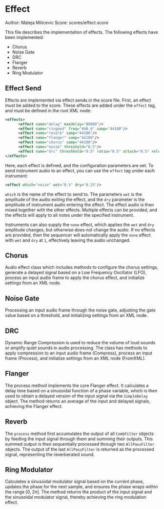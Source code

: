 # Effect 
Author: Mateja Milicevic Score: scores/effect.score

This file describes the implementation of effects. The following effects have been implemented:

* Chorus
* Noise Gate
* DRC
* Flanger
* Reverb
* Ring Modulator

## Effect Send

Effects are implemented via effect sends in the score file. First, an effect must be added to the score.
These effects are added under the `effect` tag, and must be defined in the root XML node:

```xml
<effects>
      <effect name="delay" maxdelay="80000"/>
      <effect name="ringmod" freq="440.0" samp="44100"/>
      <effect name="reverb" samp="44100"/>
      <effect name="flanger" samp="44100"/>
      <effect name="chorus" samp="44100"/>
      <effect name="noise" threshold="0.5"/>
      <effect name="drc" threshhold="0.5" ratio="0.5" attack="0.5" release="0.5" knee="0.5"/>
</effects>
```
Here, each effect is defined, and the configuration parameters are set.
To send instrument audio to an effect, you can use the `effect` tag under each instrument:

```xml
<effect which="noise" wet="0.5" dry="0.25"/>
```

`which` is the name of the effect to send to. The parameters `wet` is the amplitude of the audio exiting the effect,
and the `dry` parameter is the amplitude of instrument audio entering the effect.
The effect audio is then mixed together with the other effects.
Multiple effects can be provided, and the effects will apply to all notes under the specified instrument.

Instruments can also supply the `none` effect, which applies the `wet` and `dry`
amplitude changes, but otherwise does not change the audio.
If no effects are provided, then the sequencer will automatically apply the `none` effect with `wet` and `dry`
at `1`, effectively leaving the audio unchanged.

## Chorus

Audio effect class which includes methods to configure the chorus settings, generate a delayed signal based on a Low Frequency Oscillator (LFO), process an input audio frame to apply the chorus effect, and initialize settings from an XML node. 

## Noise Gate

Processing an input audio frame through the noise gate, adjusting the gate value based on a threshold, and initializing settings from an XML node.

## DRC

Dynamic Range Compression is used to reduce the volume of loud sounds or amplify quiet sounds in audio processing. The class has methods to apply compression to an input audio frame (Compress), process an input frame (Process), and initialize settings from an XML node (FromXML).

## Flanger 

The process method implements the core Flanger effect. It calculates a delay time based on a sinusoidal function of a phase variable, which is then used to obtain a delayed version of the input signal via the ``SimpleDelay`` object. The method returns an average of the input and delayed signals, achieving the Flanger effect.

## Reverb 

The `` process `` method first accumulates the output of all ``CombFilter`` objects by feeding the input signal through them and summing their outputs. This summed output is then sequentially processed through two ``AllPassFilter`` objects. The output of the last ``AllPassFilter`` is returned as the processed signal, representing the reverberated sound.

## Ring Modulator

Calculates a sinusoidal modulator signal based on the current phase, updates the phase for the next sample, and ensures the phase wraps within the range [0, 2π]. The method returns the product of the input signal and the sinusoidal modulator signal, thereby achieving the ring modulation effect.